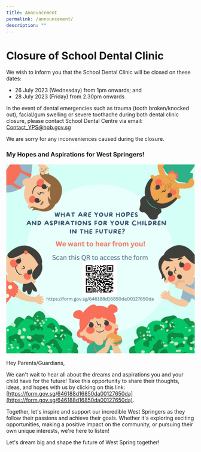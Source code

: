 ```yaml
---
title: Announcement
permalink: /announcement/
description: ""
---
```

# Closure of School Dental Clinic 

We wish to inform you that the School Dental Clinic will be closed on these dates:
* 26 July 2023 (Wednesday) from 1pm onwards; and
* 28 July 2023 (Friday) from 2.30pm onwards

In the event of dental emergencies such as trauma (tooth broken/knocked out), facial/gum swelling or severe toothache during both dental clinic closure, please contact School Dental Centre via email:  Contact_YPS@hpb.gov.sg

We are sorry for any inconveniences caused during the closure.

### My Hopes and Aspirations for West Springers! 

![](/images/Announcement/hopes%20and%20aspirations%20for%20west%20springers%202023.jpeg)

Hey Parents/Guardians,

We can't wait to hear all about the dreams and aspirations you and your child have for the future! Take this opportunity to share their thoughts, ideas, and hopes with us by clicking on this link: [https://form.gov.sg/646188d16850da00127650da](https://form.gov.sg/646188d16850da00127650da).

Together, let's inspire and support our incredible West Springers as they follow their passions and achieve their goals. Whether it's exploring exciting opportunities, making a positive impact on the community, or pursuing their own unique interests, we're here to listen!

Let's dream big and shape the future of West Spring together!